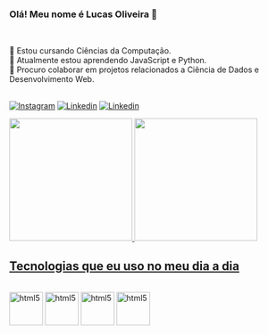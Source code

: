 ### Olá! Meu nome é Lucas Oliveira 👋 <br>
<br>

👀 Estou cursando Ciências da Computação. <br>
🌱 Atualmente estou aprendendo JavaScript e Python. <br>
💞️ Procuro colaborar em projetos relacionados a Ciência de Dados e Desenvolvimento Web. <br> <br>

[![Instagram](https://img.shields.io/badge/Instagram-E4405F?style=for-the-badge&logo=instagram&logoColor=white)](https://www.instagram.com/lucasoliveira.04_/)
[![Linkedin](https://img.shields.io/badge/LinkedIn-0077B5?style=for-the-badge&logo=linkedin&logoColor=white)](linkedin.com/in/lucas-oliveira-08334a264) 
[![Linkedin](https://img.shields.io/badge/Gmail-D14836?style=for-the-badge&logo=gmail&logoColor=white)](camposdlucasoli@gmail.com)
<div>
<a href="https://github.com/seu-usuário-aqui">
<img height="220em" src="https://github-readme-stats.vercel.app/api/top-langs/?username=lucascampos04&layout=compact&langs_count=7&theme=dracula"/>
<img height="220em" src="https://github-readme-stats.vercel.app/api?username=lucascampos04&show_icons=true&theme=dracula&include_all_commits=true&count_private=true"/>
</div>

## Tecnologias que eu uso no meu dia a dia

<div style="display: inline-block"><br/>
    <img align='center' alt='html5' src="https://cdn.jsdelivr.net/gh/devicons/devicon/icons/html5/html5-original.svg" width=60, height=60>
    <img align='center' alt='html5' src="https://cdn.jsdelivr.net/gh/devicons/devicon/icons/css3/css3-original.svg" width=60, height=60>
    <img align='center' alt='html5' src="https://cdn.jsdelivr.net/gh/devicons/devicon/icons/javascript/javascript-original.svg" width=60, height=60>
    <img align='center' alt='html5' src="https://cdn.jsdelivr.net/gh/devicons/devicon/icons/python/python-original-wordmark.svg" width=60, height=60>
    <br>
    <br>

</div>

<br>
